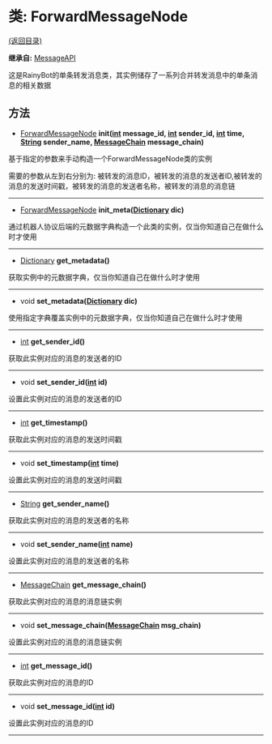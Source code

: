 # 类: ForwardMessageNode  
[(返回目录)](README.md)  
  
**继承自:** [MessageAPI](MessageAPI.md)  
  
这是RainyBot的单条转发消息类，其实例储存了一系列合并转发消息中的单条消息的相关数据  
  
## 方法 
  
- [ForwardMessageNode](ForwardMessageNode.md) **init([int](https://docs.godotengine.org/en/latest/classes/class_int.html) message_id, [int](https://docs.godotengine.org/en/latest/classes/class_int.html) sender_id, [int](https://docs.godotengine.org/en/latest/classes/class_int.html) time, [String](https://docs.godotengine.org/en/latest/classes/class_string.html) sender_name, [MessageChain](MessageChain.md) message_chain)**  
  
基于指定的参数来手动构造一个ForwardMessageNode类的实例   
  
需要的参数从左到右分别为: 被转发的消息ID，被转发的消息的发送者ID,被转发的消息的发送时间戳，被转发的消息的发送者名称，被转发的消息的消息链  
  
---  
  
- [ForwardMessageNode](ForwardMessageNode.md) **init_meta([Dictionary](https://docs.godotengine.org/en/latest/classes/class_dictionary.html) dic)**  
  
通过机器人协议后端的元数据字典构造一个此类的实例，仅当你知道自己在做什么时才使用  
  
---  
  
- [Dictionary](https://docs.godotengine.org/en/latest/classes/class_dictionary.html) **get_metadata()**  
  
获取实例中的元数据字典，仅当你知道自己在做什么时才使用  
  
---  
  
- void **set_metadata([Dictionary](https://docs.godotengine.org/en/latest/classes/class_dictionary.html) dic)**  
  
使用指定字典覆盖实例中的元数据字典，仅当你知道自己在做什么时才使用  
  
---  
  
- [int](https://docs.godotengine.org/en/latest/classes/class_int.html) **get_sender_id()**  
  
获取此实例对应的消息的发送者的ID  
  
---  
  
- void **set_sender_id([int](https://docs.godotengine.org/en/latest/classes/class_int.html) id)**  
  
设置此实例对应的消息的发送者的ID  
  
---  
  
- [int](https://docs.godotengine.org/en/latest/classes/class_int.html) **get_timestamp()**  
  
获取此实例对应的消息的发送时间戳  
  
---  
  
- void **set_timestamp([int](https://docs.godotengine.org/en/latest/classes/class_int.html) time)**  
  
设置此实例对应的消息的发送时间戳  
  
---  
  
- [String](https://docs.godotengine.org/en/latest/classes/class_string.html) **get_sender_name()**  
  
获取此实例对应的消息的发送者的名称  
  
---  
  
- void **set_sender_name([int](https://docs.godotengine.org/en/latest/classes/class_int.html) name)**  
  
设置此实例对应的消息的发送者的名称  
  
---  
  
- [MessageChain](MessageChain.md) **get_message_chain()**  
  
获取此实例对应的消息的消息链实例  
  
---  
  
- void **set_message_chain([MessageChain](MessageChain.md) msg_chain)**  
  
设置此实例对应的消息的消息链实例  
  
---  
  
- [int](https://docs.godotengine.org/en/latest/classes/class_int.html) **get_message_id()**  
  
获取此实例对应的消息的ID  
  
---  
  
- void **set_message_id([int](https://docs.godotengine.org/en/latest/classes/class_int.html) id)**  
  
设置此实例对应的消息的ID  
  
---  
  

